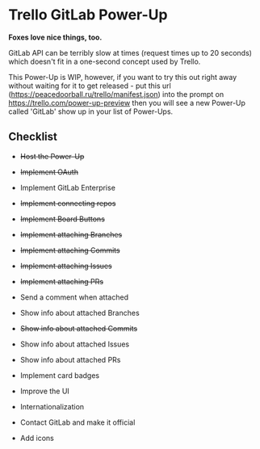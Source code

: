 # Trello GitLab Power-Up

**Foxes love nice things, too.**

GitLab API can be terribly slow at times (request times up to 20 seconds) which doesn't fit in a one-second concept used by Trello.

This Power-Up is WIP, however, if you want to try this out right away without waiting for it to get released - put this url (https://peacedoorball.ru/trello/manifest.json) into the prompt on https://trello.com/power-up-preview then you will see a new Power-Up called 'GitLab' show up in your list of Power-Ups.

## Checklist

- ~~Host the Power-Up~~

- ~~Implement OAuth~~

- Implement GitLab Enterprise

- ~~Implement connecting repos~~

- ~~Implement Board Buttons~~

- ~~Implement attaching Branches~~

- ~~Implement attaching Commits~~

- ~~Implement attaching Issues~~

- ~~Implement attaching PRs~~

- Send a comment when attached

- Show info about attached Branches

- ~~Show info about attached Commits~~

- Show info about attached Issues

- Show info about attached PRs

- Implement card badges

- Improve the UI

- Internationalization

- Contact GitLab and make it official

- Add icons